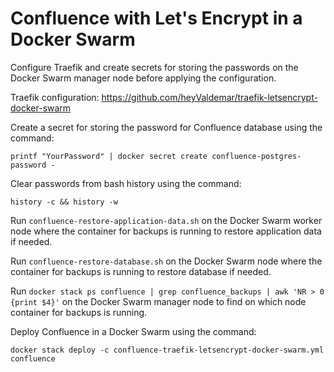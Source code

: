 # Confluence with Let's Encrypt in a Docker Swarm

Configure Traefik and create secrets for storing the passwords on the Docker Swarm manager node before applying the configuration.

Traefik configuration: https://github.com/heyValdemar/traefik-letsencrypt-docker-swarm

Create a secret for storing the password for Confluence database using the command:

`printf "YourPassword" | docker secret create confluence-postgres-password -`

Clear passwords from bash history using the command:

`history -c && history -w`

Run `confluence-restore-application-data.sh` on the Docker Swarm worker node where the container for backups is running to restore application data if needed.

Run `confluence-restore-database.sh` on the Docker Swarm node where the container for backups is running to restore database if needed.

Run `docker stack ps confluence | grep confluence_backups | awk 'NR > 0 {print $4}'` on the Docker Swarm manager node to find on which node container for backups is running.

Deploy Confluence in a Docker Swarm using the command:

`docker stack deploy -c confluence-traefik-letsencrypt-docker-swarm.yml confluence`

